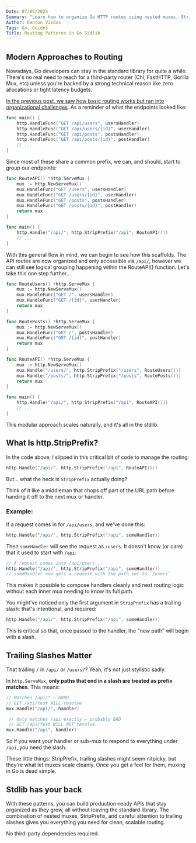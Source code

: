 ```yaml
---
Date: 07/05/2025
Summary: "Learn how to organize Go HTTP routes using nested muxes, StripPrefix, and modular patterns. Transform messy flat routing into clean, scalable APIs using only the standard library - no third-party packages needed."
Author: Kenton Vizdos
Tags: Go, Guides
Title: Routing Patterns in Go Stdlib
---
```


## Modern Approaches to Routing

Nowadays, Go developers can stay in the standard library for quite a while. There's no real need to reach for a third-party router (Chi, FastHTTP, Gorilla Mux, etc) unless you're backed by a strong technical reason like zero allocations or tight latency budgets.

[In the previous post, we saw how basic routing works but ran into organizational challenges](/post/go-mux). As a reminder of what the endpoints looked like:

```go
func main() {
	http.HandleFunc("GET /api/users", usersHandler)
	http.HandleFunc("GET /api/users/{id}", userHandler)
	http.HandleFunc("GET /api/posts", postsHandler)
	http.HandleFunc("GET /api/posts/{id}", postHandler)
	// ...
}
```

Since most of these share a common prefix, we can, and should, start to group our endpoints:

```go
func RouteAPI() *http.ServeMux {
	mux := http.NewServeMux()
	mux.HandleFunc("GET /users", usersHandler)
	mux.HandleFunc("GET /users/{id}", userHandler)
	mux.HandleFunc("GET /posts", postsHandler)
	mux.HandleFunc("GET /posts/{id}", postHandler)
	return mux
}

func main() {
	http.Handle("/api/", http.StripPrefix("/api", RouteAPI()))
	// ...
}
```

With this general flow in mind, we can begin to see how this scaffolds. The API routes are now organized and only accessible via `/api/`, however we can still see logical grouping happening within the RouteAPI() function. Let's take this one step further...

```go
func RouteUsers() *http.ServeMux {
	mux := http.NewServeMux()
	mux.HandleFunc("GET /", usersHandler)
	mux.HandleFunc("GET /{id}", userHandler)
	return mux
}

func RoutePosts() *http.ServeMux {
	mux := http.NewServeMux()
	mux.HandleFunc("GET /", postsHandler)
	mux.HandleFunc("GET /{id}", postHandler)
	return mux
}

func RouteAPI() *http.ServeMux {
	mux := http.NewServeMux()
	mux.Handle("/users/", http.StripPrefix("/users", RouteUsers()))
	mux.Handle("/posts/", http.StripPrefix("/posts", RoutePosts()))
	return mux
}

func main() {
	http.Handle("/api/", http.StripPrefix("/api", RouteAPI()))
	// ...
}
```

This modular approach scales naturally, and it's all in the stdlib.

## What Is http.StripPrefix?

In the code above, I slipped in this critical bit of code to manage the routing:

```go
http.Handle("/api/", http.StripPrefix("/api", RouteAPI()))
```

But... what the heck is `StripPrefix` actually doing?

Think of it like a middleman that chops off part of the URL path before handing it off to the next mux or handler.

### Example:

If a request comes in for `/api/users`, and we've done this:

```go
http.Handle("/api/", http.StripPrefix("/api", someHandler))
```

Then `someHandler` will see the request as `/users`. It doesn't know (or care) that it used to start with `/api`:

```go
// A request comes into /api/users...
http.Handle("/api/", http.StripPrefix("/api", someHandler))
// someHandler now gets a request with the path set to `/users`
```

This makes it possible to compose handlers cleanly and nest routing logic without each inner mux needing to know its full path.

You might've noticed only the first argument in `StripPrefix` has a trailing slash: that's intentional, and required:

```go
http.Handle("/api/", http.StripPrefix("/api", someHandler))
```

This is critical so that, once passed to the handler, the "new path" will begin with a slash.

## Trailing Slashes Matter

That trailing `/` in `/api/` or `/users/`? Yeah, it's not just stylistic sadly.

In `http.ServeMux`, **only paths that end in a slash are treated as prefix matches**. This means:

```go
// Matches /api/* — GOOD
// GET /api/test WILL resolve
mux.Handle("/api/", handler)

 // Only matches /api exactly — probably BAD
 // GET /api/test WILL NOT resolve
mux.Handle("/api", handler)
```

So if you want your handler or sub-mux to respond to everything under `/api`, you need the slash.

These little things: StripPrefix, trailing slashes might seem nitpicky, but they're what let muxes scale cleanly. Once you get a feel for them, muxing in Go is dead simple.

## Stdlib has your back

With these patterns, you can build production-ready APIs that stay organized as they grow, all without leaving the standard library. The combination of nested muxes, StripPrefix, and careful attention to trailing slashes gives you everything you need for clean, scalable routing.

No third-party dependencies required.
